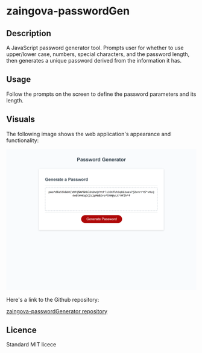 # zaingova-passwordGen

## Description

A JavaScript password generator tool. Prompts user for whether to use upper/lower case, numbers, special characters, and the password length, then generates a unique password derived from the information it has.

## Usage

Follow the prompts on the screen to define the password parameters and its length.

## Visuals

The following image shows the web application's appearance and functionality:

![The Password Generator application displays a red button to "Generate Password".](./assets/sample-img.png)

Here's a link to the Github repository:

[zaingova-passwordGenerator repository](https://github.com/zaingova/zaingova-passwordGen)


## Licence

Standard MIT licece